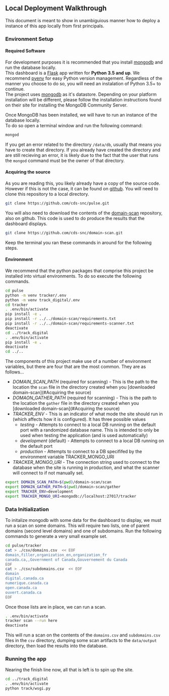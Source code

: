## Local Deployment Walkthrough

This document is meant to show in unambiguious manner how to deploy a instance of this app locally from first principals.

### Environment Setup

#### Required Software

For development purposes it is recommended that you install [mongodb](https://www.mongodb.com/) and run the database locally.  
This dashboard is a [Flask](http://flask.pocoo.org/) app written for **Python 3.5 and up**. We recommend [pyenv](https://github.com/pyenv/pyenv) for easy Python version management. Regardless of the manner you choose to do so, you will need an instalation of Python 3.5+ to continue.  
The project uses [mongodb](https://www.mongodb.com/) as it's datastore. Depending on your platform installation will be different, please follow the installation instructions found on their site for installing the MongoDB Community Server.

Once MongoDB has been installed, we will have to run an instance of the database locally.  
To do so open a terminal window and run the following command:
```bash
mongod
```

If you get an error related to the directory `/data/db`, usually that means you have to create that directory. If you already have created the directory and are still recieving an error, it is likely due to the fact that the user that runs the `mongod` command must be the owner of that directory.


#### Acquiring the source

As you are reading this, you likely already have a copy of the source code. However if this is not the case, it can be found on [github](https://github.com/cds-snc/pulse). You will need to clone this repository to a local directory.
```bash
git clone https://github.com/cds-snc/pulse.git
```

You will also need to download the contents of the [domain-scan](https://github.com/cds-snc/domain-scan) repository, also on github. This code is used to do produce the results that the dashboard displays.
```bash
git clone https://github.com/cds-snc/domain-scan.git
```

Keep the terminal you ran these commands in around for the following steps.

#### Environment

We recommend that the python packages that comprise this project be installed into virtual environments. To do so execute the following commands.
```bash
cd pulse
python -m venv tracker/.env
python -m venv track_digital/.env
cd tracker
. .env/bin/activate
pip install -e .
pip install -r ../../domain-scan/requirements.txt
pip install -r ../../domain-scan/requirements-scanner.txt
deactivate
cd ../track_digital
. .env/bin/activate
pip install -e .
deactivate
cd ../..
```

The components of this project make use of a number of environment variables, but there are four that are the most common. They are as follows...  
* *DOMAIN_SCAN_PATH* (required for scanning) - This is the path to the location the `scan` file in the directory created when you [downloaded domain-scan](#Acquiring the source)
* *DOMAON_GATHER_PATH* (required for scanning) - This is the path to the location the `gather` file in the directory created when you [downloaded domain-scan](#Acquiring the source)
* *TRACKER_ENV* - This is an indicator of what mode the site should run in (which affects how it is configured). It has three possible values
  * *testing* - Attempts to connect to a local DB running on the default port with a randomized database name. This is intended to only be used when testing the application (and is used automatically)
  * *development* (default) - Attempts to connect to a local DB running on the default port
  * *production* - Attempts to connect to a DB specififed by the environment variable TRACKER_MONGO_URI
* *TRACKER_MONGO_URI* - The connection string used to connect to the database when the site is running in production, and what the scanner will connect to if not manually set.

```bash
export DOMAIN_SCAN_PATH=$(pwd)/domain-scan/scan
export DOMAIN_GATHER_PATH=$(pwd)/domain-scan/gather
export TRACKER_ENV=development
export TRACKER_MONGO_URI=mongodb://localhost:27017/tracker
```

### Data Initialization

To initalize mongodb with some data for the dashboard to display, we must run a scan on some domains. This will require two lists, one of parent domains (second level domains) and one of subdomains. Run the following commands to generate a very small example set.
```bash
cd pulse/tracker
cat > ./csv/domains.csv  << EOF
domain,filler,organization_en,organization_fr
canada.ca,,Government of Canada,Gouvernement du Canada
EOF
cat > ./csv/subdomains.csv  << EOF
domain
digital.canada.ca
numerique.canada.ca
open.canada.ca
ouvert.canada.ca
EOF
```

Once those lists are in place, we can run a scan.
```bash
. .env/bin/activate
tracker scan --run here
deactivate
```
This will run a scan on the contents of the `domains.csv` and `subdomains.csv` files in the `csv` directory, dumping some scan artifacts to the `data/output` directory, then load the results into the database.

### Running the app

Nearing the finish line now, all that is left is to spin up the site.
```bash
cd ../track_digital
. .env/bin/activate
python track/wsgi.py
```
